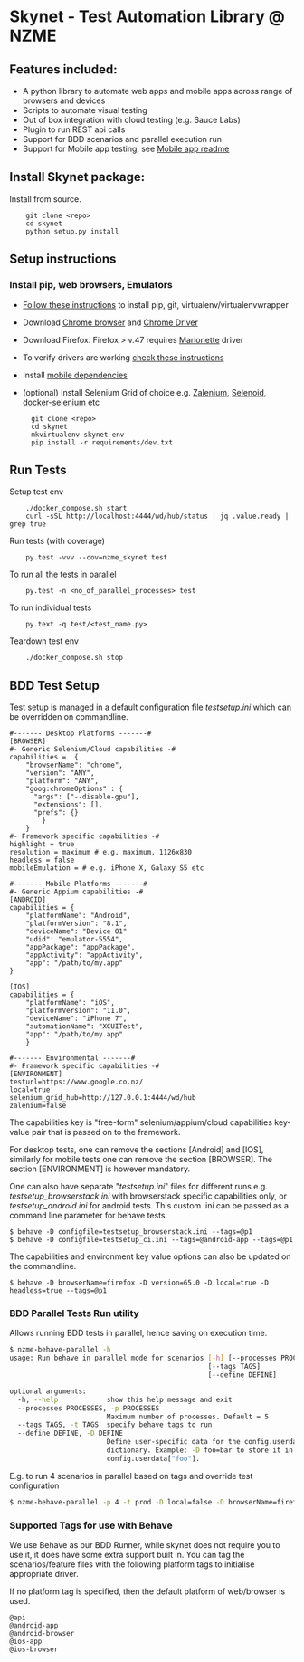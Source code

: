 # **Skynet - Test Automation Library @ NZME**

## **Features included:**
* A python library to automate web apps and mobile apps across range of browsers and devices
* Scripts to automate visual testing
* Out of box integration with cloud testing (e.g. Sauce Labs)
* Plugin to run REST api calls
* Support for BDD scenarios and parallel execution run
* Support for Mobile app testing, see [Mobile app readme](docs/howto_mobile_tests.md)

## **Install Skynet package:**
 Install from source.
 
        git clone <repo>
        cd skynet
        python setup.py install 

## **Setup instructions**

### **Install pip, web browsers, Emulators**
* [Follow these instructions](https://github.com/seleniumbase/SeleniumBase/blob/master/help_docs/requirements_installation.md) to install pip, git, virtualenv/virtualenvwrapper
* Download [Chrome browser](https://www.google.com/chrome/browser/desktop/index.html) and [Chrome Driver](https://sites.google.com/a/chromium.org/chromedriver/)
* Download Firefox. Firefox > v.47 requires [Marionette](https://developer.mozilla.org/en-US/docs/Mozilla/QA/Marionette) driver
* To verify drivers are working [check these instructions](https://github.com/seleniumbase/SeleniumBase/blob/master/help_docs/verify_webdriver.md)
* Install [mobile dependencies](docs/howto_mobile_tests.md)
* (optional) Install Selenium Grid of choice e.g. [Zalenium](https://github.com/zalando/zalenium),
[Selenoid](https://github.com/aerokube/selenoid), [docker-selenium](https://github.com/SeleniumHQ/docker-selenium) etc


        git clone <repo>
        cd skynet
        mkvirtualenv skynet-env
        pip install -r requirements/dev.txt
     
## **Run Tests**

Setup test env

        ./docker_compose.sh start
        curl -sSL http://localhost:4444/wd/hub/status | jq .value.ready | grep true
        
Run tests (with coverage)

        py.test -vvv --cov=nzme_skynet test     
        
To run all the tests in parallel

        py.test -n <no_of_parallel_processes> test

To run individual tests

        py.text -q test/<test_name.py>
        
Teardown test env

        ./docker_compose.sh stop

## **BDD Test Setup**
Test setup is managed in a default configuration file _testsetup.ini_ which can be overridden on commandline.

```
#------- Desktop Platforms -------#
[BROWSER]
#- Generic Selenium/Cloud capabilities -#
capabilities =  {
    "browserName": "chrome",
    "version": "ANY",
    "platform": "ANY",
    "goog:chromeOptions" : {
      "args": ["--disable-gpu"],
      "extensions": [],
      "prefs": {}
        }
    }
#- Framework specific capabilities -#
highlight = true
resolution = maximum # e.g. maximum, 1126x830
headless = false
mobileEmulation = # e.g. iPhone X, Galaxy S5 etc

#------- Mobile Platforms -------#
#- Generic Appium capabilities -#
[ANDROID]
capabilities = {
    "platformName": "Android",
    "platformVersion": "8.1",
    "deviceName": "Device 01"
    "udid": "emulator-5554",
    "appPackage": "appPackage",
    "appActivity": "appActivity",
    "app": "/path/to/my.app"
}

[IOS]
capabilities = {
    "platformName": "iOS",
    "platformVersion": "11.0",
    "deviceName": "iPhone 7",
    "automationName": "XCUITest",
    "app": "/path/to/my.app"
    }

#------- Environmental -------#
#- Framework specific capabilities -#
[ENVIRONMENT]
testurl=https://www.google.co.nz/
local=true
selenium_grid_hub=http://127.0.0.1:4444/wd/hub
zalenium=false
```
The capabilities key is "free-form" selenium/appium/cloud capabilities key-value pair that is passed on to the
framework. 

For desktop tests, one can remove the sections [Android] and [IOS], similarly for mobile tests
one can remove the section [BROWSER]. The section [ENVIRONMENT] is however mandatory.

One can also have separate "_testsetup.ini_" files for different runs e.g. _testsetup_browserstack.ini_ with browserstack
specific capabilities only, or _testsetup_android.ini_ for android tests. This custom .ini can be passed as a 
command line parameter for behave tests.

    $ behave -D configfile=testsetup_browserstack.ini --tags=@p1
    $ behave -D configfile=testsetup_ci.ini --tags=@android-app --tags=@p1
    
The capabilities and environment key value options can also be updated on the commandline.

    $ behave -D browserName=firefox -D version=65.0 -D local=true -D headless=true --tags=@p1


### **BDD Parallel Tests Run utility**
Allows running BDD tests in parallel, hence saving on execution time.
```bash
$ nzme-behave-parallel -h
usage: Run behave in parallel mode for scenarios [-h] [--processes PROCESSES]
                                                 [--tags TAGS]
                                                 [--define DEFINE]

optional arguments:
  -h, --help            show this help message and exit
  --processes PROCESSES, -p PROCESSES
                        Maximum number of processes. Default = 5
  --tags TAGS, -t TAGS  specify behave tags to run
  --define DEFINE, -D DEFINE
                        Define user-specific data for the config.userdata
                        dictionary. Example: -D foo=bar to store it in
                        config.userdata["foo"].
```
E.g. to run 4 scenarios in parallel based on tags and override test configuration
```bash
$ nzme-behave-parallel -p 4 -t prod -D local=false -D browserName=firefox
```

### **Supported Tags for use with Behave**
We use Behave as our BDD Runner, while skynet does not require you to use it, it does have some extra support built in.
You can tag the scenarios/feature files with the following platform tags to initialise appropriate driver.  

If no platform tag is specified, then the default platform of web/browser is used.
```
@api
@android-app
@android-browser
@ios-app
@ios-browser
   
```
